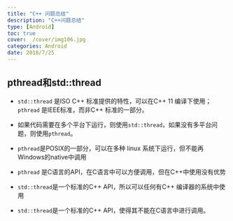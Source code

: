 ```yaml
---
title: "C++ 问题总结"
description: "C++问题总结"
type: [Android]
toc: true
cover:  /cover/img106.jpg
categories: Android
date: 2018/7/25
---
```



## pthread和std::thread

* `std::thread` 是ISO C++ 标准提供的特性，可以在C++ 11 编译下使用；`pthread` 是IEEE标准，而非C++ 标准的一部分。

* 如果代码需要在多个平台下运行，则使用`std::thread`，如果没有多平台问题，则使用`pthread`。

* `pthread`是POSIX的一部分，可以在多种 linux 系统下运行，但不能再Windows的native中调用

* `pthread` 是C语言的API，在C语言中可以方便调用，但在C++中使用没有优势

* `std::thread`是一个标准的C++ API，所以可以任何有C++ 编译器的系统中使用

* `std::thread`是一个标准的C++ API，使得其不能在C语言中进行调用。 
